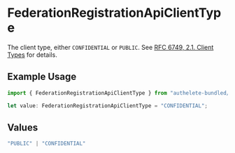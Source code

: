 # FederationRegistrationApiClientType

The client type, either `CONFIDENTIAL` or `PUBLIC`. See [RFC 6749, 2.1. Client Types](https://datatracker.ietf.org/doc/html/rfc6749#section-2.1)
for details.


## Example Usage

```typescript
import { FederationRegistrationApiClientType } from "authelete-bundled/models/operations";

let value: FederationRegistrationApiClientType = "CONFIDENTIAL";
```

## Values

```typescript
"PUBLIC" | "CONFIDENTIAL"
```